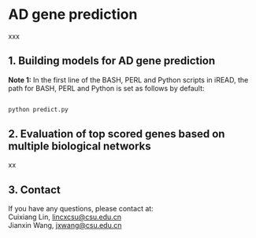 # AD gene prediction


xxx
## 1. Building models for AD gene prediction

**Note 1:** In the first line of the BASH, PERL and Python scripts in iREAD, the path for BASH, PERL and Python is set as follows by default:
```bash

python predict.py

```


## 2. Evaluation of top scored genes based on multiple biological networks



xx
## 3. Contact
If you have any questions, please contact at:<br>
Cuixiang Lin, lincxcsu@csu.edu.cn<br>
Jianxin Wang, jxwang@csu.edu.cn<br>





